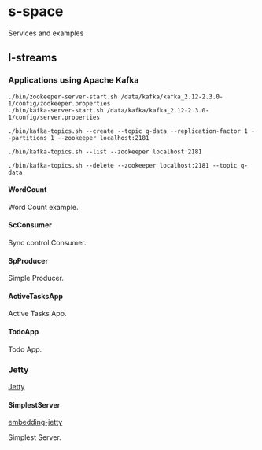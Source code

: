 # s-space
Services and examples

## l-streams

### Applications using Apache Kafka

```
./bin/zookeeper-server-start.sh /data/kafka/kafka_2.12-2.3.0-1/config/zookeeper.properties
./bin/kafka-server-start.sh /data/kafka/kafka_2.12-2.3.0-1/config/server.properties

./bin/kafka-topics.sh --create --topic q-data --replication-factor 1 --partitions 1 --zookeeper localhost:2181

./bin/kafka-topics.sh --list --zookeeper localhost:2181

./bin/kafka-topics.sh --delete --zookeeper localhost:2181 --topic q-data
```

#### WordCount
Word Count example.

#### ScConsumer
Sync control Consumer.

#### SpProducer
Simple Producer.

#### ActiveTasksApp
Active Tasks App.

#### TodoApp
Todo App.

### Jetty
[Jetty](https://www.eclipse.org/jetty/documentation/current/index.html)

#### SimplestServer
[embedding-jetty](https://www.eclipse.org/jetty/documentation/current/embedding-jetty.html)

Simplest Server.

